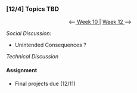 ### [12/4] Topics TBD 

<p align="center"> <--<a href="https://github.com/giladlotan/itpmssd/blob/master/Week_10/README.md"> Week 10 </a> | <a href="https://github.com/giladlotan/itpmssd/blob/master/Week_12/README.md"> Week 12 </a> --> </p>

_Social Discussion_: 
- Unintended Consequences ?

_Technical Discussion_

#### Assignment
- Final projects due (12/11)
